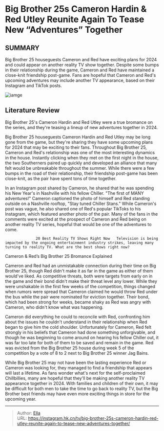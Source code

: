 # Big Brother 25s Cameron Hardin &amp; Red Utley Reunite Again To Tease New “Adventures” Together


## SUMMARY 



  Big Brother 25 houseguests Cameron and Red have exciting plans for 2024 and could appear on another reality TV show together.   Despite some bumps in their relationship during the game, Cameron and Red have maintained a close-knit friendship post-game.   Fans are hopeful that Cameron and Red&#39;s upcoming adventures may include another TV appearance, based on their Instagram and TikTok posts.  

![iamge](https://static1.srcdn.com/wordpress/wp-content/uploads/2024/01/big-brother-25-s-cameron-hardin-red-utley-reunite-again-to-tease-new-adventures-together.jpg)

## Literature Review
Big Brother 25&#39;s Cameron Hardin and Red Utley were a true bromance on the series, and they&#39;re teasing a lineup of new adventures together in 2024.




Big Brother 25 houseguests Cameron Hardin and Red Utley may be long gone from the game, but they&#39;re sharing they have some upcoming plans for 2024 that may be exciting to their fans. Throughout Big Brother 25, Cameron and Red&#39;s relationship was one of the most interesting dynamics in the house. Instantly clicking when they met on the first night in the house, the two Southerners paired up quickly and developed an alliance that many felt would be unbreakable throughout the summer. While there were a few bumps in the road of their relationship, their friendship post-game has been close-knit, as the pair have spent tons of time together.




In an Instagram post shared by Cameron, he shared that he was spending his New Year&#39;s in Nashville with his fellow Chiller. &#34;The first of MANY adventures!&#34; Cameron captioned the photo of himself and Red standing outside on a Nashville rooftop, &#34;Stay tuned Chiller Stans.&#34; While Cameron&#39;s post was vague, he also shared one of Red&#39;s popular TikToks to his Instagram, which featured another photo of the pair. Many of the fans in the comments were excited at the prospect of Cameron and Red being on another reality TV series, hopeful that would be one of the adventures to come.

                  20 Best Reality TV Shows Right Now   Television is being impacted by the ongoing entertainment industry strikes, leaving many turning to reality TV. What are the best shows right now?    


 Cameron &amp; Red’s Big Brother 25 Bromance Explained 
          




Cameron and Red had an unmistakable connection during their time on Big Brother 25, though Red didn&#39;t make it as far in the game as either of them would&#39;ve liked. As competitive threats, both were targets from early on in the game and their bond didn&#39;t make their threat level any lower. While they were unshakable in the first few weeks of the competition, things changed when rumors were spread that Cameron claimed he would throw Red under the bus while the pair were nominated for eviction together. Their bond, which had been strong for weeks, became shaky as Red was angry with Cameron, who didn&#39;t know what was happening.


 

Cameron did everything he could to reconcile with Red, confronting him about the issues he couldn&#39;t understand in their relationship when Red began to give him the cold shoulder. Unfortunately for Cameron, Red felt strongly in his beliefs that Cameron had done something unforgivable, and though he was beginning to come around on hearing his fellow Chiller out, it was far too late for both of them to be saved and remain in the game. Red was evicted from the Big Brother 25 house during week 5 of the competition by a vote of 8 to 2 next to Big Brother 25 winner Jag Bains.




While Big Brother 25 may not have been the lasting experience Red or Cameron was looking for, they managed to find a friendship that appears will last a lifetime. As fans wonder what&#39;s next for the self-proclaimed Chillbillies, many are hopeful that they&#39;ll be making another reality TV appearance together in 2024. With families and children of their own, it may be difficult for both men to take the time to go back to reality TV, but the Big Brother best friends may have even more exciting things in store for the upcoming year.



---

> Author: [Ella](https://instagram.hk.cn/)  
> URL: https://instagram.hk.cn/tv/big-brother-25s-cameron-hardin-red-utley-reunite-again-to-tease-new-adventures-together/  

